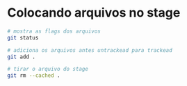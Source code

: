 # Colocando arquivos no stage

```bash
# mostra as flags dos arquivos
git status

# adiciona os arquivos antes untrackead para trackead
git add .

# tirar o arquivo do stage
git rm --cached .
```